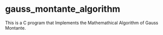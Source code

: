 # gauss_montante_algorithm
This is a C program that Implements the Mathemathical Algorithm of Gauss Montante.
